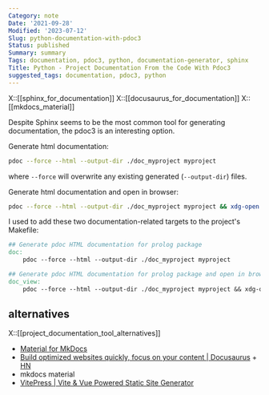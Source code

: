 ```yaml
---
Category: note
Date: '2021-09-28'
Modified: '2023-07-12'
Slug: python-documentation-with-pdoc3
Status: published
Summary: summary
Tags: documentation, pdoc3, python, documentation-generator, sphinx
Title: Python - Project Documentation From the Code With Pdoc3
suggested_tags: documentation, pdoc3, python
---
```


X::[[sphinx_for_documentation]]
X::[[docusaurus_for_documentation]]
X::[[mkdocs_material]]

Despite Sphinx seems to be the most common tool for generating documentation, the pdoc3 is an interesting option.


Generate html documentation:
```sh
pdoc --force --html --output-dir ./doc_myproject myproject
```
where `--force` will overwrite any existing generated (`--output-dir`) files.


Generate html documentation and open in browser:
```sh
pdoc --force --html --output-dir ./doc_myproject myproject && xdg-open ./doc_myproject/myproject/index.html
```

I used to add these two documentation-related targets to the project's Makefile:
```makefile
## Generate pdoc HTML documentation for prolog package
doc:
	pdoc --force --html --output-dir ./doc_myproject myproject

## Generate pdoc HTML documentation for prolog package and open in browser
doc_view:
	pdoc --force --html --output-dir ./doc_myproject myproject && xdg-open ./doc_myproject/myproject/index.html
```

## alternatives
X::[[project_documentation_tool_alternatives]]

- [Material for MkDocs](https://squidfunk.github.io/mkdocs-material/)
- [Build optimized websites quickly, focus on your content | Docusaurus](https://docusaurus.io/) + [HN](https://news.ycombinator.com/item?id=32303052)
- mkdocs material
- [VitePress | Vite & Vue Powered Static Site Generator](https://vitepress.dev/)

